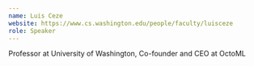 ```yaml
---
name: Luis Ceze
website: https://www.cs.washington.edu/people/faculty/luisceze
role: Speaker
---
```


Professor at  University of Washington, Co-founder and CEO at OctoML
